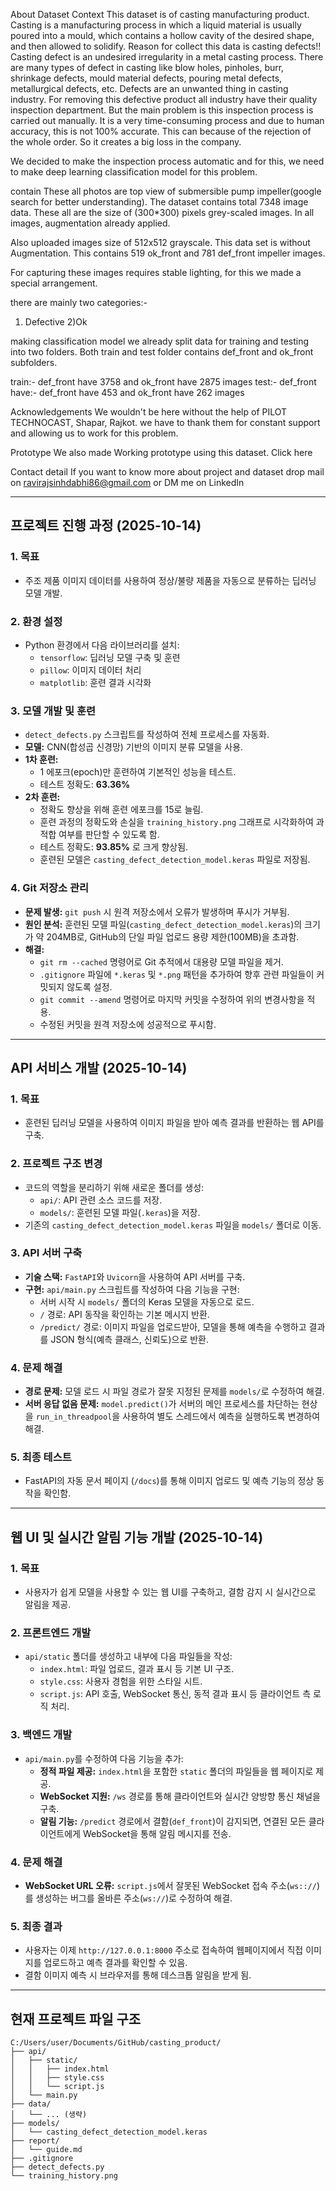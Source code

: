 About Dataset
Context
This dataset is of casting manufacturing product.
Casting is a manufacturing process in which a liquid material is usually poured into a mould, which contains a hollow cavity of the desired shape, and then allowed to solidify.
Reason for collect this data is casting defects!!
Casting defect is an undesired irregularity in a metal casting process.
There are many types of defect in casting like blow holes, pinholes, burr, shrinkage defects, mould material defects, pouring metal defects, metallurgical defects, etc.
Defects are an unwanted thing in casting industry. For removing this defective product all industry have their quality inspection department. But the main problem is this inspection process is carried out manually. It is a very time-consuming process and due to human accuracy, this is not 100% accurate. This can because of the rejection of the whole order. So it creates a big loss in the company.

We decided to make the inspection process automatic and for this, we need to make deep learning classification model for this problem.

contain
These all photos are top view of submersible pump impeller(google search for better understanding).
The dataset contains total 7348 image data. These all are the size of (300*300) pixels grey-scaled images. In all images, augmentation already applied.

Also uploaded images size of 512x512 grayscale. This data set is without Augmentation. This contains 519 ok_front and 781 def_front impeller images.

For capturing these images requires stable lighting, for this we made a special arrangement.

there are mainly two categories:-
1) Defective
2)Ok

making classification model we already split data for training and testing into two folders.
Both train and test folder contains def_front and ok_front subfolders.

train:- def_front have 3758 and ok_front have 2875 images
test:- def_front have:- def_front have 453 and ok_front have 262 images

Acknowledgements
We wouldn't be here without the help of PILOT TECHNOCAST, Shapar, Rajkot. we have to thank them for constant support and allowing us to work for this problem.

Prototype
We also made Working prototype using this dataset. Click here

Contact detail
If you want to know more about project and dataset drop mail on ravirajsinhdabhi86@gmail.com or DM me on LinkedIn

---

## 프로젝트 진행 과정 (2025-10-14)

### 1. 목표
- 주조 제품 이미지 데이터를 사용하여 정상/불량 제품을 자동으로 분류하는 딥러닝 모델 개발.

### 2. 환경 설정
- Python 환경에서 다음 라이브러리를 설치:
  - `tensorflow`: 딥러닝 모델 구축 및 훈련
  - `pillow`: 이미지 데이터 처리
  - `matplotlib`: 훈련 결과 시각화

### 3. 모델 개발 및 훈련
- `detect_defects.py` 스크립트를 작성하여 전체 프로세스를 자동화.
- **모델:** CNN(합성곱 신경망) 기반의 이미지 분류 모델을 사용.
- **1차 훈련:** 
  - 1 에포크(epoch)만 훈련하여 기본적인 성능을 테스트.
  - 테스트 정확도: **63.36%**
- **2차 훈련:**
  - 정확도 향상을 위해 훈련 에포크를 15로 늘림.
  - 훈련 과정의 정확도와 손실을 `training_history.png` 그래프로 시각화하여 과적합 여부를 판단할 수 있도록 함.
  - 테스트 정확도: **93.85%** 로 크게 향상됨.
  - 훈련된 모델은 `casting_defect_detection_model.keras` 파일로 저장됨.

### 4. Git 저장소 관리
- **문제 발생:** `git push` 시 원격 저장소에서 오류가 발생하며 푸시가 거부됨.
- **원인 분석:** 훈련된 모델 파일(`casting_defect_detection_model.keras`)의 크기가 약 204MB로, GitHub의 단일 파일 업로드 용량 제한(100MB)을 초과함.
- **해결:**
  - `git rm --cached` 명령어로 Git 추적에서 대용량 모델 파일을 제거.
  - `.gitignore` 파일에 `*.keras` 및 `*.png` 패턴을 추가하여 향후 관련 파일들이 커밋되지 않도록 설정.
  - `git commit --amend` 명령어로 마지막 커밋을 수정하여 위의 변경사항을 적용.
  - 수정된 커밋을 원격 저장소에 성공적으로 푸시함.

---

## API 서비스 개발 (2025-10-14)

### 1. 목표
- 훈련된 딥러닝 모델을 사용하여 이미지 파일을 받아 예측 결과를 반환하는 웹 API를 구축.

### 2. 프로젝트 구조 변경
- 코드의 역할을 분리하기 위해 새로운 폴더를 생성:
  - `api/`: API 관련 소스 코드를 저장.
  - `models/`: 훈련된 모델 파일(`.keras`)을 저장.
- 기존의 `casting_defect_detection_model.keras` 파일을 `models/` 폴더로 이동.

### 3. API 서버 구축
- **기술 스택:** `FastAPI`와 `Uvicorn`을 사용하여 API 서버를 구축.
- **구현:** `api/main.py` 스크립트를 작성하여 다음 기능을 구현:
  - 서버 시작 시 `models/` 폴더의 Keras 모델을 자동으로 로드.
  - `/` 경로: API 동작을 확인하는 기본 메시지 반환.
  - `/predict/` 경로: 이미지 파일을 업로드받아, 모델을 통해 예측을 수행하고 결과를 JSON 형식(예측 클래스, 신뢰도)으로 반환.

### 4. 문제 해결
- **경로 문제:** 모델 로드 시 파일 경로가 잘못 지정된 문제를 `models/`로 수정하여 해결.
- **서버 응답 없음 문제:** `model.predict()`가 서버의 메인 프로세스를 차단하는 현상을 `run_in_threadpool`을 사용하여 별도 스레드에서 예측을 실행하도록 변경하여 해결.

### 5. 최종 테스트
- FastAPI의 자동 문서 페이지 (`/docs`)를 통해 이미지 업로드 및 예측 기능의 정상 동작을 확인함.

---

## 웹 UI 및 실시간 알림 기능 개발 (2025-10-14)

### 1. 목표
- 사용자가 쉽게 모델을 사용할 수 있는 웹 UI를 구축하고, 결함 감지 시 실시간으로 알림을 제공.

### 2. 프론트엔드 개발
- `api/static` 폴더를 생성하고 내부에 다음 파일들을 작성:
  - `index.html`: 파일 업로드, 결과 표시 등 기본 UI 구조.
  - `style.css`: 사용자 경험을 위한 스타일 시트.
  - `script.js`: API 호출, WebSocket 통신, 동적 결과 표시 등 클라이언트 측 로직 처리.

### 3. 백엔드 개발
- `api/main.py`를 수정하여 다음 기능을 추가:
  - **정적 파일 제공:** `index.html`을 포함한 `static` 폴더의 파일들을 웹 페이지로 제공.
  - **WebSocket 지원:** `/ws` 경로를 통해 클라이언트와 실시간 양방향 통신 채널을 구축.
  - **알림 기능:** `/predict` 경로에서 결함(`def_front`)이 감지되면, 연결된 모든 클라이언트에게 WebSocket을 통해 알림 메시지를 전송.

### 4. 문제 해결
- **WebSocket URL 오류:** `script.js`에서 잘못된 WebSocket 접속 주소(`ws:://`)를 생성하는 버그를 올바른 주소(`ws://`)로 수정하여 해결.

### 5. 최종 결과
- 사용자는 이제 `http://127.0.0.1:8000` 주소로 접속하여 웹페이지에서 직접 이미지를 업로드하고 예측 결과를 확인할 수 있음.
- 결함 이미지 예측 시 브라우저를 통해 데스크톱 알림을 받게 됨.

---

## 현재 프로젝트 파일 구조

```
C:/Users/user/Documents/GitHub/casting_product/
├── api/
│   ├── static/
│   │   ├── index.html
│   │   ├── style.css
│   │   └── script.js
│   └── main.py
├── data/
│   └── ... (생략)
├── models/
│   └── casting_defect_detection_model.keras
├── report/
│   └── guide.md
├── .gitignore
├── detect_defects.py
└── training_history.png
```
